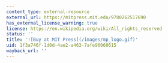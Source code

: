 ```yaml
---
content_type: external-resource
external_url: https://mitpress.mit.edu/9780262517690
has_external_license_warning: true
license: https://en.wikipedia.org/wiki/All_rights_reserved
status: ''
title: '![Buy at MIT Press](/images/mp_logo.gif)'
uid: 1f3a746f-1d0d-4ae2-a463-7afe96060615
wayback_url: ''
---
```

